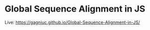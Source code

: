 # Global Sequence Alignment in JS

Live: https://gagniuc.github.io/Global-Sequence-Alignment-in-JS/
